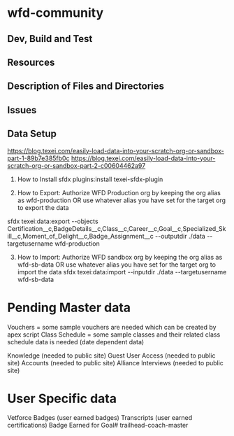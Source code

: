 # wfd-community

## Dev, Build and Test

## Resources

## Description of Files and Directories

## Issues

## Data Setup
https://blog.texei.com/easily-load-data-into-your-scratch-org-or-sandbox-part-1-89b7e385fb0c
https://blog.texei.com/easily-load-data-into-your-scratch-org-or-sandbox-part-2-c00604462a97

1. How to Install
sfdx plugins:install texei-sfdx-plugin

2. How to Export: Authorize WFD Production org by keeping the org alias as wfd-production OR use whatever alias you have set for the target org to export the data

sfdx texei:data:export --objects Certification__c,BadgeDetails__c,Class__c,Career__c,Goal__c,Specialized_Skill__c,Moment_of_Delight__c,Badge_Assignment__c  --outputdir ./data --targetusername wfd-production

3. How to Import: Authorize WFD sandbox org by keeping the org alias as wfd-sb-data OR use whatever alias you have set for the target org to import the data
sfdx texei:data:import --inputdir ./data --targetusername wfd-sb-data

Pending Master data
====================
Vouchers = some sample vouchers are needed which can be created by apex script
Class Schedule = some sample classes and their related class schedule data is needed (date dependent data)

Knowledge (needed to public site)
Guest User Access (needed to public site)
Accounts (needed to public site)
Alliance Interviews (needed to public site)

User Specific data
====================
Vetforce Badges (user earned badges)
Transcripts (user earned certifications)
Badge Earned for Goal#   t r a i l h e a d - c o a c h - m a s t e r  
 